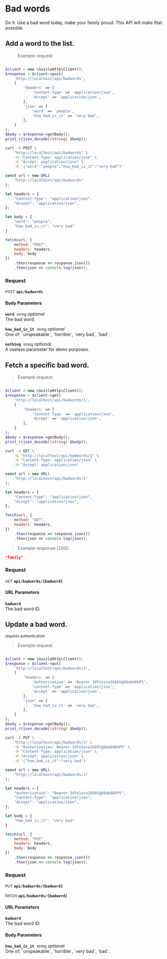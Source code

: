 # Bad words

Do it. Use a bad word today, make your family proud. This API will make that possible.

## Add a word to the list.



> Example request:

```php

$client = new \GuzzleHttp\Client();
$response = $client->post(
    'http://localhost/api/badwords',
    [
        'headers' => [
            'Content-Type' => 'application/json',
            'Accept' => 'application/json',
        ],
        'json' => [
            'word' => 'people',
            'how_bad_is_it' => 'very bad',
        ],
    ]
);
$body = $response->getBody();
print_r(json_decode((string) $body));
```

```bash
curl -X POST \
    "http://localhost/api/badwords" \
    -H "Content-Type: application/json" \
    -H "Accept: application/json" \
    -d '{"word":"people","how_bad_is_it":"very bad"}'

```

```javascript
const url = new URL(
    "http://localhost/api/badwords"
);

let headers = {
    "Content-Type": "application/json",
    "Accept": "application/json",
};

let body = {
    "word": "people",
    "how_bad_is_it": "very bad"
}

fetch(url, {
    method: "POST",
    headers: headers,
    body: body
})
    .then(response => response.json())
    .then(json => console.log(json));
```



### Request
<small class="badge badge-black">POST</small>
 **`api/badwords`**

<h4 class="fancy-heading-panel"><b>Body Parameters</b></h4>
<p>
    <code><b>word</b></code>&nbsp; <small>string</small>         <i>optional</i>    <br>
    The bad word.
</p>
<p>
    <code><b>how_bad_is_it</b></code>&nbsp; <small>string</small>         <i>optional</i>    <br>
    One of: `unspeakable`, `horrible`, `very bad`, `bad`.
</p>
<p>
    <code><b>nothing</b></code>&nbsp; <small>string</small>         <i>optional</i>    <br>
    A useless parameter for demo purposes.
</p>


## Fetch a specific bad word.



> Example request:

```php

$client = new \GuzzleHttp\Client();
$response = $client->get(
    'http://localhost/api/badwords/1',
    [
        'headers' => [
            'Content-Type' => 'application/json',
            'Accept' => 'application/json',
        ],
    ]
);
$body = $response->getBody();
print_r(json_decode((string) $body));
```

```bash
curl -X GET \
    -G "http://localhost/api/badwords/1" \
    -H "Content-Type: application/json" \
    -H "Accept: application/json"
```

```javascript
const url = new URL(
    "http://localhost/api/badwords/1"
);

let headers = {
    "Content-Type": "application/json",
    "Accept": "application/json",
};

fetch(url, {
    method: "GET",
    headers: headers,
})
    .then(response => response.json())
    .then(json => console.log(json));
```


> Example response (200):

```json
"family"
```

### Request
<small class="badge badge-green">GET</small>
 **`api/badwords/{badword}`**

<h4 class="fancy-heading-panel"><b>URL Parameters</b></h4>
<p>
    <code><b>badword</b></code>&nbsp;      <br>
    The bad word ID.
</p>


## Update a bad word.
<small class="badge badge-darkred">requires authentication</small>



> Example request:

```php

$client = new \GuzzleHttp\Client();
$response = $client->put(
    'http://localhost/api/badwords/3',
    [
        'headers' => [
            'Authorization' => 'Bearer 3dfe1vcaZkE6VgD8ab46hP5',
            'Content-Type' => 'application/json',
            'Accept' => 'application/json',
        ],
        'json' => [
            'how_bad_is_it' => 'very bad',
        ],
    ]
);
$body = $response->getBody();
print_r(json_decode((string) $body));
```

```bash
curl -X PUT \
    "http://localhost/api/badwords/3" \
    -H "Authorization: Bearer 3dfe1vcaZkE6VgD8ab46hP5" \
    -H "Content-Type: application/json" \
    -H "Accept: application/json" \
    -d '{"how_bad_is_it":"very bad"}'

```

```javascript
const url = new URL(
    "http://localhost/api/badwords/3"
);

let headers = {
    "Authorization": "Bearer 3dfe1vcaZkE6VgD8ab46hP5",
    "Content-Type": "application/json",
    "Accept": "application/json",
};

let body = {
    "how_bad_is_it": "very bad"
}

fetch(url, {
    method: "PUT",
    headers: headers,
    body: body
})
    .then(response => response.json())
    .then(json => console.log(json));
```



### Request
<small class="badge badge-darkblue">PUT</small>
 **`api/badwords/{badword}`**

<small class="badge badge-purple">PATCH</small>
 **`api/badwords/{badword}`**

<h4 class="fancy-heading-panel"><b>URL Parameters</b></h4>
<p>
    <code><b>badword</b></code>&nbsp;      <br>
    The bad word ID.
</p>
<h4 class="fancy-heading-panel"><b>Body Parameters</b></h4>
<p>
    <code><b>how_bad_is_it</b></code>&nbsp; <small>string</small>         <i>optional</i>    <br>
    One of: `unspeakable`, `horrible`, `very bad`, `bad`.
</p>




